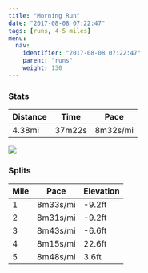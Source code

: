 ```yaml
---
title: "Morning Run"
date: "2017-08-08 07:22:47"
tags: [runs, 4-5 miles]
menu:
  nav:
    identifier: "2017-08-08 07:22:47"
    parent: "runs"
    weight: 130
---
```


### Stats

| Distance | Time | Pace |
|----------|------|------|
|4.38mi|37m22s|8m32s/mi|

<img src='https://maps.googleapis.com/maps/api/staticmap?maptype=roadmap&path=enc:}vjeI`hvLcJ_Be@pNqBjC_AzZxB`BcAtDnFdWbF~DVrH|AnAf@rJ~B|GzE|GhF`BlQnb@dH~h@u@_Br@t]Mg]kFi^iHqZkKmPyDe@oEoFkDuLc@kI{JsLkDqUe@oGhAaAwAmAzDeq@pI|A&key=AIzaSyC1MId7bFpkLXNAaYhBSTb8jLyiSqzbDtM&size=800x800&markers=color:yellow|label:S|53.47199,-2.24913&markers=color:green|label:F|53.47225000000002,-2.24879'>

### Splits

| Mile | Pace | Elevation |
|------|------|-----------|
|1|8m33s/mi|-9.2ft|
|2|8m31s/mi|-9.2ft|
|3|8m43s/mi|-6.6ft|
|4|8m15s/mi|22.6ft|
|5|8m48s/mi|3.6ft|

